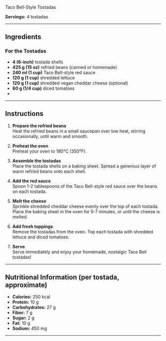 Taco Bell-Style Tostadas

**Servings:** 4 tostadas

---

## Ingredients

### For the Tostadas
- **4 (6-inch)** tostada shells  
- **425 g (15 oz)** refried beans (canned or homemade)  
- **240 ml (1 cup)** Taco Bell-style red sauce  
- **120 g (1 cup)** shredded lettuce  
- **120 g (1 cup)** shredded vegan cheddar cheese (optional)  
- **60 g (1/4 cup)** diced tomatoes  
- 
---

## Instructions

1. **Prepare the refried beans**  
   Heat the refried beans in a small saucepan over low heat, stirring occasionally, until warm and smooth.

2. **Preheat the oven**  
   Preheat your oven to 180°C (350°F).

3. **Assemble the tostadas**  
   Place the tostada shells on a baking sheet. Spread a generous layer of warm refried beans onto each shell.

4. **Add the red sauce**  
   Spoon 1-2 tablespoons of the Taco Bell-style red sauce over the beans on each tostada.

5. **Melt the cheese**  
   Sprinkle shredded cheddar cheese evenly over the top of each tostada. Place the baking sheet in the oven for 5-7 minutes, or until the cheese is melted.

6. **Add fresh toppings**  
   Remove the tostadas from the oven. Top each tostada with shredded lettuce and diced tomatoes.

7. **Serve**  
   Serve immediately and enjoy your homemade, nostalgic Taco Bell tostadas!

---

## Nutritional Information (per tostada, approximate)
- **Calories:** 250 kcal  
- **Protein:** 10 g  
- **Carbohydrates:** 27 g  
- **Fiber:** 7 g  
- **Sugar:** 2 g  
- **Fat:** 10 g  
- **Sodium:** 450 mg  

---